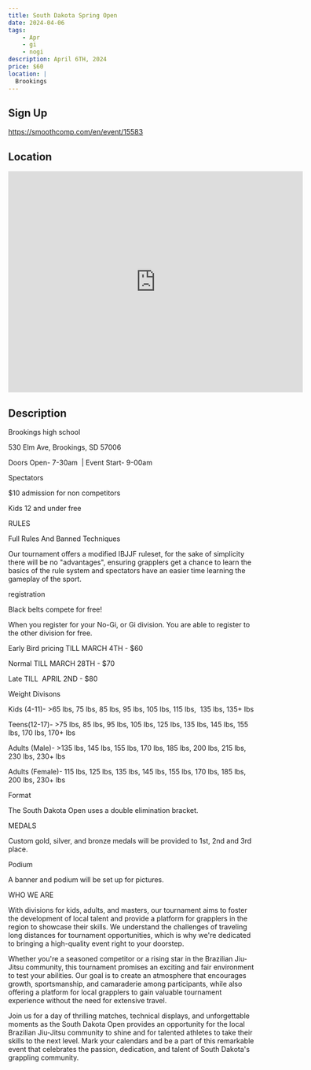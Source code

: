```yaml
---
title: South Dakota Spring Open
date: 2024-04-06
tags:
    - Apr
    - gi 
    - nogi 
description: April 6TH, 2024
price: $60
location: |
  Brookings
---
```

## Sign Up
https://smoothcomp.com/en/event/15583

## Location
<iframe src="https://www.google.com/maps/embed?pb=!1m18!1m12!1m3!1d12345.6789!2d-96.7835111!3d44.2989884!2m3!1f0!2f0!3f0!3m2!1i1024!2i768!4f13.1!3m3!1m2!1s0x0%3A0x0!2z44.2989884!5e0!3m2!1sen!2sus!4v1234567890" width="600" height="450" style="border:0;" allowfullscreen="" loading="lazy"></iframe>

## Description
Brookings high school


530 Elm Ave, Brookings, SD 57006


Doors Open- 7-30am  | Event Start- 9-00am


Spectators


$10 admission for non competitors


Kids 12 and under free


RULES


Full Rules And Banned Techniques 


Our tournament offers a modified IBJJF ruleset, for the sake of simplicity there will be no "advantages", ensuring grapplers get a chance to learn the basics of the rule system and spectators have an easier time learning the gameplay of the sport. 


registration


Black belts compete for free!


When you register for your No-Gi, or Gi division. You are able to register to the other division for free.


Early Bird pricing TILL MARCH 4TH - $60


Normal TILL MARCH 28TH - $70


Late TILL  APRIL 2ND - $80


Weight Divisons



Kids (4-11)- >65 lbs, 75 lbs, 85 lbs, 95 lbs, 105 lbs, 115 lbs,  135 lbs, 135+ Ibs


Teens(12-17)- >75 Ibs, 85 Ibs, 95 Ibs, 105 Ibs, 125 Ibs, 135 Ibs, 145 Ibs, 155 Ibs, 170 Ibs, 170+ Ibs




Adults (Male)- >135 lbs, 145 lbs, 155 lbs, 170 lbs, 185 lbs, 200 lbs, 215 lbs, 230 Ibs, 230+ lbs


Adults (Female)- 115 lbs, 125 lbs, 135 lbs, 145 lbs, 155 lbs, 170 lbs, 185 lbs, 200 lbs, 230+ lbs



Format


The South Dakota Open uses a double elimination bracket.


MEDALS


Custom gold, silver, and bronze medals will be provided to 1st, 2nd and 3rd place.


Podium


A banner and podium will be set up for pictures.


WHO WE ARE


With divisions for kids, adults, and masters, our tournament aims to foster the development of local talent and provide a platform for grapplers in the region to showcase their skills. We understand the challenges of traveling long distances for tournament opportunities, which is why we're dedicated to bringing a high-quality event right to your doorstep.


Whether you're a seasoned competitor or a rising star in the Brazilian Jiu-Jitsu community, this tournament promises an exciting and fair environment to test your abilities. Our goal is to create an atmosphere that encourages growth, sportsmanship, and camaraderie among participants, while also offering a platform for local grapplers to gain valuable tournament experience without the need for extensive travel.


Join us for a day of thrilling matches, technical displays, and unforgettable moments as the South Dakota Open provides an opportunity for the local Brazilian Jiu-Jitsu community to shine and for talented athletes to take their skills to the next level. Mark your calendars and be a part of this remarkable event that celebrates the passion, dedication, and talent of South Dakota's grappling community.